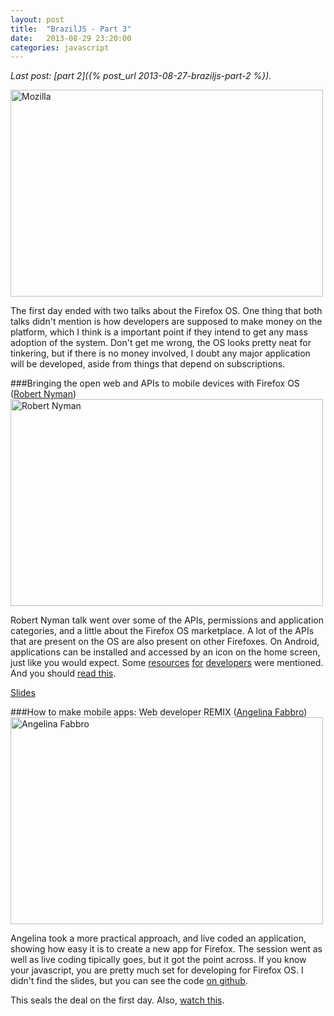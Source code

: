 ```yaml
---
layout: post
title:  "BrazilJS - Part 3"
date:   2013-08-29 23:20:00
categories: javascript
---
```


_Last post: [part 2]({% post_url 2013-08-27-braziljs-part-2 %})._

<a href="http://www.flickr.com/photos/96377435@N08/9622761405/" title="Mozilla por renatobesen, no Flickr"><img src="http://farm6.staticflickr.com/5535/9622761405_a990fbdcaa.jpg" width="500" height="331" alt="Mozilla"></a>

The first day ended with two talks about the Firefox OS. One thing that both talks didn't mention is how developers are supposed to make money on the platform, which I think is a important point if they intend to get any mass adoption of the system. Don't get me wrong, the OS looks pretty neat for tinkering, but if there is no money involved, I doubt any major application will be developed, aside from things that depend on subscriptions.

###Bringing the open web and APIs to mobile devices with Firefox OS ([Robert Nyman](https://twitter.com/robertnyman))
<a href="http://www.flickr.com/photos/96377435@N08/9604379832/" title="Robert Nyman por renatobesen, no Flickr"><img src="http://farm3.staticflickr.com/2880/9604379832_cbe1880f77.jpg" width="500" height="331" alt="Robert Nyman"></a>

Robert Nyman talk went over some of the APIs, permissions and application categories, and a little about the Firefox OS marketplace. A lot of the APIs that are present on the OS are also present on other Firefoxes. On Android, applications can be installed and accessed by an icon on the home screen, just like you would expect. Some  [resources](https://addons.mozilla.org/en-US/firefox/addon/firefox-os-simulator/) [for](https://github.com/robnyman/Firefox-OS-Boilerplate-App) [developers](https://marketplace.firefox.com/developers/) were mentioned. And you should [read this](http://robertnyman.com/2013/08/23/braziljs-conference-and-a-very-interesting-night-in-brazil/).

[Slides](http://www.slideshare.net/robnyman/bringing-the-open-web-ap-is-to-mobile-devices-with-firefox-os-brazil-js)

###How to make mobile apps: Web developer REMIX ([Angelina Fabbro](https://twitter.com/angelinamagnum))
<a href="http://www.flickr.com/photos/96377435@N08/9604380548/" title="Angelina Fabbro por renatobesen, no Flickr"><img src="http://farm3.staticflickr.com/2887/9604380548_d306e260cb.jpg" width="500" height="331" alt="Angelina Fabbro"></a>

Angelina took a more practical approach, and live coded an application, showing how easy it is to create a new app for Firefox. The session went as well as live coding tipically goes, but it got the point across. If you know your javascript, you are pretty much set for developing for Firefox OS. I didn't find the slides, but you can see the code [on github](https://github.com/afabbro/fxos-websockets-notifications-app).


This seals the deal on the first day. Also, [watch this](http://www.youtube.com/watch?v=QDv6yM6pN6U).
